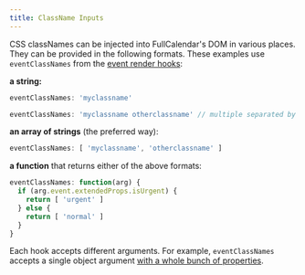 ```yaml
---
title: ClassName Inputs
---
```


CSS classNames can be injected into FullCalendar's DOM in various places. They can be provided in the following formats. These examples use `eventClassNames` from the [event render hooks](event-render-hooks):


**a string:**

```js
eventClassNames: 'myclassname'

eventClassNames: 'myclassname otherclassname' // multiple separated by spaces
```


**an array of strings** (the preferred way):

```js
eventClassNames: [ 'myclassname', 'otherclassname' ]
```


**a function** that returns either of the above formats:

```js
eventClassNames: function(arg) {
  if (arg.event.extendedProps.isUrgent) {
    return [ 'urgent' ]
  } else {
    return [ 'normal' ]
  }
}
```


Each hook accepts different arguments. For example, `eventClassNames` accepts a single object argument [with a whole bunch of properties](event-render-hooks#argument).
